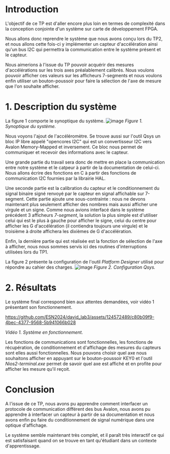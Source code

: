 # Introduction
L'objectif de ce TP est d'aller encore plus loin en termes de complexité dans la conception conjointe d'un système sur carte de développement FPGA.

Nous allons donc reprendre le système que nous avons conçu lors du TP2, et nous allons cette fois-ci y implémenter un capteur d'accélération ainsi qu'un bus I2C qui permettra la communication entre le système présent et le capteur.

Nous aimerions à l'issue du TP pouvoir acquérir des mesures d'accélérations sur les trois axes préalablement calibrés. Nous voulons pouvoir afficher ces valeurs sur les afficheurs 7-segments et nous voulons enfin utiliser un bouton-poussoir pour faire la sélection de l'axe de mesure que l'on souhaite afficher. 
# 1. Description du système
La figure 1 comporte le synoptique du système.
![image](https://github.com/ESN2024/david_lab3/assets/124572489/28ca04ff-5296-4cab-aa06-8882ab311a21)
*Figure 1. Synoptique du système.*

Nous voyons l'ajout de l'accéléromètre. Se trouve aussi sur l'outil Qsys un bloc IP libre appelé "opencores I2C" qui est un convertisseur I2C vers Avalon Memory-Mapped et inversement. Ce bloc nous permet de communiquer et recevoir des informations avec le capteur.

Une grande partie du travail sera donc de mettre en place la communication entre notre système et le catpeur à partir de la documentation de celui-ci. Nous allons écrire des fonctions en C à partir des fonctions de communication I2C fournies par la librairie HAL. 

Une seconde partie est la calibration du capteur et le conditionnement du signal binaire signé renvoyé par le capteur en signal affichable sur 7-segment.
Cette partie ajoute une sous-contrainte : nous ne devons maintenant plus seulement afficher des nombres mais aussi afficher une virgule et un signe. Comme nous avions interfacé dans le système précédent 3 afficheurs *7-segment*, la solution la plus simple est d'utiliser celui qui est le plus à gauche pour afficher le signe, celui du centre pour afficher les G d'accélération (il contiendra toujours une virgule) et le troisième à droite affichera les dixièmes de G d'accélération.


Enfin, la dernière partie qui est réalisée est la fonction de sélection de l'axe à afficher, nous nous sommes servis ici des routines d'interruptions utilisées lors du TP1.

La figure 2 présente la configuration de l'outil *Platform Designer* utilisé pour répondre au cahier des charges.
![image](https://github.com/ESN2024/david_lab3/assets/124572489/e3582c0d-30d6-492f-b495-ed8adf422208)
*Figure 2. Configuration Qsys.*
# 2. Résultats
Le système final correspond bien aux attentes demandées, voir vidéo 1 présentant son fonctionnement.


https://github.com/ESN2024/david_lab3/assets/124572489/c80b09f9-4bec-4377-9568-5b941066b028


*Vidéo 1. Système en fonctionnement.*

Les fonctions de communications sont fonctionnelles, les fonctions de récupération, de conditionnement et d'affichage des mesures du capteurs sont elles aussi fonctionnelles.
Nous pouvons choisir quel axe nous souhaitons afficher en appuyant sur le bouton-poussoir KEY0 et l'outil *Nios2-terminal.exe* permet de savoir quel axe est affiché et en profite pour afficher les mesure qu'il reçoit.
# Conclusion
A l'issue de ce TP, nous avons pu apprendre comment interfacer un protocole de communication différent des bus Avalon, nous avons pu apprendre à interfacer un capteur à partir de sa documentation et nous avons enfin pu faire du conditionnement de signal numérique dans une optique d'affichage.

Le système semble maintenant très complet, et il paraît très interactif ce qui est satisfaisant quand on se trouve en tant qu'étudiant dans un contexte d'apprentissage.
